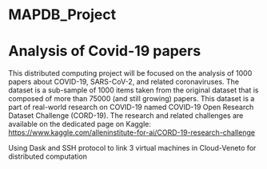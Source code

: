 # MAPDB_Project
# Analysis of Covid-19 papers

This distributed computing project will be focused on the analysis of 1000 papers about
COVID-19, SARS-CoV-2, and related coronaviruses. The dataset is a sub-sample of 1000
items taken from the original dataset that is composed of more than 75000 (and still
growing) papers. This dataset is a part of real-world research on COVID-19 named
COVID-19 Open Research Dataset Challenge (CORD-19). The research and related challenges are available on the dedicated page on Kaggle: https://www.kaggle.com/alleninstitute-for-ai/CORD-19-research-challenge

Using Dask and SSH protocol to link 3 virtual machines in Cloud-Veneto for distributed computation
